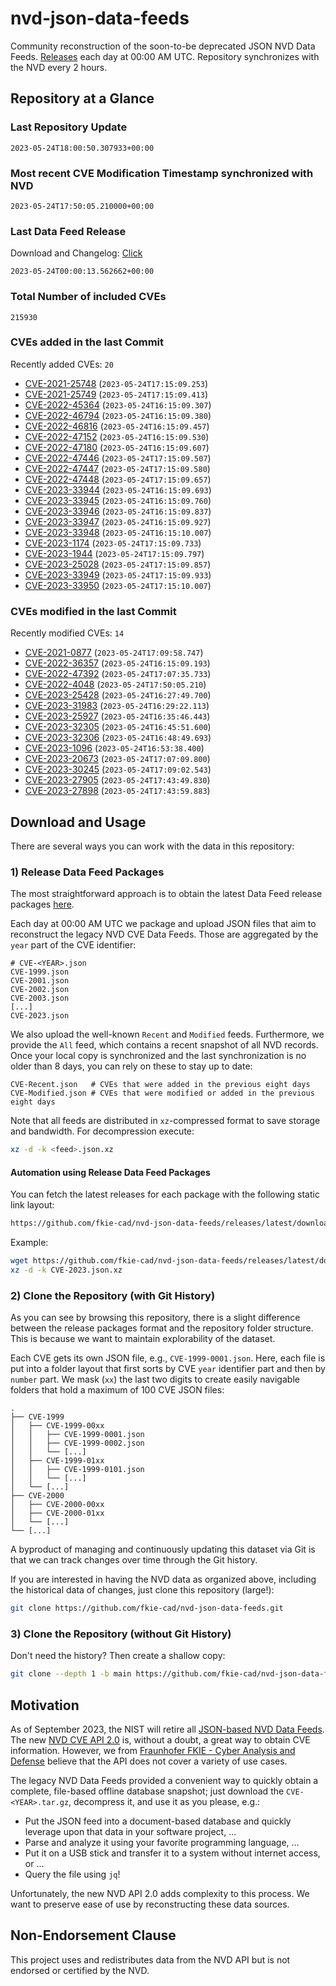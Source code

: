 # nvd-json-data-feeds

Community reconstruction of the soon-to-be deprecated JSON NVD Data Feeds. 
[Releases](https://github.com/fkie-cad/nvd-json-data-feeds/releases/latest) each day at 00:00 AM UTC.
Repository synchronizes with the NVD every 2 hours.

## Repository at a Glance

### Last Repository Update

```plain
2023-05-24T18:00:50.307933+00:00
```

### Most recent CVE Modification Timestamp synchronized with NVD

```plain
2023-05-24T17:50:05.210000+00:00
```

### Last Data Feed Release

Download and Changelog: [Click](https://github.com/fkie-cad/nvd-json-data-feeds/releases/latest)

```plain
2023-05-24T00:00:13.562662+00:00
```

### Total Number of included CVEs

```plain
215930
```

### CVEs added in the last Commit

Recently added CVEs: `20`

* [CVE-2021-25748](CVE-2021/CVE-2021-257xx/CVE-2021-25748.json) (`2023-05-24T17:15:09.253`)
* [CVE-2021-25749](CVE-2021/CVE-2021-257xx/CVE-2021-25749.json) (`2023-05-24T17:15:09.413`)
* [CVE-2022-45364](CVE-2022/CVE-2022-453xx/CVE-2022-45364.json) (`2023-05-24T16:15:09.307`)
* [CVE-2022-46794](CVE-2022/CVE-2022-467xx/CVE-2022-46794.json) (`2023-05-24T16:15:09.380`)
* [CVE-2022-46816](CVE-2022/CVE-2022-468xx/CVE-2022-46816.json) (`2023-05-24T16:15:09.457`)
* [CVE-2022-47152](CVE-2022/CVE-2022-471xx/CVE-2022-47152.json) (`2023-05-24T16:15:09.530`)
* [CVE-2022-47180](CVE-2022/CVE-2022-471xx/CVE-2022-47180.json) (`2023-05-24T16:15:09.607`)
* [CVE-2022-47446](CVE-2022/CVE-2022-474xx/CVE-2022-47446.json) (`2023-05-24T17:15:09.507`)
* [CVE-2022-47447](CVE-2022/CVE-2022-474xx/CVE-2022-47447.json) (`2023-05-24T17:15:09.580`)
* [CVE-2022-47448](CVE-2022/CVE-2022-474xx/CVE-2022-47448.json) (`2023-05-24T17:15:09.657`)
* [CVE-2023-33944](CVE-2023/CVE-2023-339xx/CVE-2023-33944.json) (`2023-05-24T16:15:09.693`)
* [CVE-2023-33945](CVE-2023/CVE-2023-339xx/CVE-2023-33945.json) (`2023-05-24T16:15:09.760`)
* [CVE-2023-33946](CVE-2023/CVE-2023-339xx/CVE-2023-33946.json) (`2023-05-24T16:15:09.837`)
* [CVE-2023-33947](CVE-2023/CVE-2023-339xx/CVE-2023-33947.json) (`2023-05-24T16:15:09.927`)
* [CVE-2023-33948](CVE-2023/CVE-2023-339xx/CVE-2023-33948.json) (`2023-05-24T16:15:10.007`)
* [CVE-2023-1174](CVE-2023/CVE-2023-11xx/CVE-2023-1174.json) (`2023-05-24T17:15:09.733`)
* [CVE-2023-1944](CVE-2023/CVE-2023-19xx/CVE-2023-1944.json) (`2023-05-24T17:15:09.797`)
* [CVE-2023-25028](CVE-2023/CVE-2023-250xx/CVE-2023-25028.json) (`2023-05-24T17:15:09.857`)
* [CVE-2023-33949](CVE-2023/CVE-2023-339xx/CVE-2023-33949.json) (`2023-05-24T17:15:09.933`)
* [CVE-2023-33950](CVE-2023/CVE-2023-339xx/CVE-2023-33950.json) (`2023-05-24T17:15:10.007`)


### CVEs modified in the last Commit

Recently modified CVEs: `14`

* [CVE-2021-0877](CVE-2021/CVE-2021-08xx/CVE-2021-0877.json) (`2023-05-24T17:09:58.747`)
* [CVE-2022-36357](CVE-2022/CVE-2022-363xx/CVE-2022-36357.json) (`2023-05-24T16:15:09.193`)
* [CVE-2022-47392](CVE-2022/CVE-2022-473xx/CVE-2022-47392.json) (`2023-05-24T17:07:35.733`)
* [CVE-2022-4048](CVE-2022/CVE-2022-40xx/CVE-2022-4048.json) (`2023-05-24T17:50:05.210`)
* [CVE-2023-25428](CVE-2023/CVE-2023-254xx/CVE-2023-25428.json) (`2023-05-24T16:27:49.700`)
* [CVE-2023-31983](CVE-2023/CVE-2023-319xx/CVE-2023-31983.json) (`2023-05-24T16:29:22.113`)
* [CVE-2023-25927](CVE-2023/CVE-2023-259xx/CVE-2023-25927.json) (`2023-05-24T16:35:46.443`)
* [CVE-2023-32305](CVE-2023/CVE-2023-323xx/CVE-2023-32305.json) (`2023-05-24T16:45:51.600`)
* [CVE-2023-32306](CVE-2023/CVE-2023-323xx/CVE-2023-32306.json) (`2023-05-24T16:48:49.693`)
* [CVE-2023-1096](CVE-2023/CVE-2023-10xx/CVE-2023-1096.json) (`2023-05-24T16:53:38.400`)
* [CVE-2023-20673](CVE-2023/CVE-2023-206xx/CVE-2023-20673.json) (`2023-05-24T17:07:09.800`)
* [CVE-2023-30245](CVE-2023/CVE-2023-302xx/CVE-2023-30245.json) (`2023-05-24T17:09:02.543`)
* [CVE-2023-27905](CVE-2023/CVE-2023-279xx/CVE-2023-27905.json) (`2023-05-24T17:43:49.830`)
* [CVE-2023-27898](CVE-2023/CVE-2023-278xx/CVE-2023-27898.json) (`2023-05-24T17:43:59.883`)


## Download and Usage

There are several ways you can work with the data in this repository:

### 1) Release Data Feed Packages

The most straightforward approach is to obtain the latest Data Feed release packages [here](https://github.com/fkie-cad/nvd-json-data-feeds/releases/latest).

Each day at 00:00 AM UTC we package and upload JSON files that aim to reconstruct the legacy NVD CVE Data Feeds.
Those are aggregated by the `year` part of the CVE identifier:

```
# CVE-<YEAR>.json
CVE-1999.json
CVE-2001.json
CVE-2002.json
CVE-2003.json
[...]
CVE-2023.json
```

We also upload the well-known `Recent` and `Modified` feeds.
Furthermore, we provide the `All` feed, which contains a recent snapshot of all NVD records.
Once your local copy is synchronized and the last synchronization is no older than 8 days, you can rely on these to stay up to date:

```plain
CVE-Recent.json   # CVEs that were added in the previous eight days
CVE-Modified.json # CVEs that were modified or added in the previous eight days
```

Note that all feeds are distributed in `xz`-compressed format to save storage and bandwidth.
For decompression execute:

```sh
xz -d -k <feed>.json.xz
```


#### Automation using Release Data Feed Packages

You can fetch the latest releases for each package with the following static link layout:

```sh
https://github.com/fkie-cad/nvd-json-data-feeds/releases/latest/download/CVE-<YEAR>.json.xz
```

Example:

```sh
wget https://github.com/fkie-cad/nvd-json-data-feeds/releases/latest/download/CVE-2023.json.xz
xz -d -k CVE-2023.json.xz
```

### 2) Clone the Repository (with Git History)

As you can see by browsing this repository, there is a slight difference between the release packages format and the repository folder structure.
This is because we want to maintain explorability of the dataset.

Each CVE gets its own JSON file, e.g., `CVE-1999-0001.json`.
Here, each file is put into a folder layout that first sorts by CVE `year` identifier part and then by `number` part.
We mask (`xx`) the last two digits to create easily navigable folders that hold a maximum of 100 CVE JSON files:

```plain
.
├── CVE-1999
│   ├── CVE-1999-00xx
│   │   ├── CVE-1999-0001.json
│   │   ├── CVE-1999-0002.json
│   │   └── [...]
│   ├── CVE-1999-01xx
│   │   ├── CVE-1999-0101.json
│   │   └── [...]
│   └── [...]
├── CVE-2000
│   ├── CVE-2000-00xx
│   ├── CVE-2000-01xx
│   └── [...]
└── [...]
```

A byproduct of managing and continuously updating this dataset via Git is that we can track changes over time through the Git history.

If you are interested in having the NVD data as organized above, including the historical data of changes, just clone this repository (large!):

```sh
git clone https://github.com/fkie-cad/nvd-json-data-feeds.git
```

### 3) Clone the Repository (without Git History)

Don't need the history? Then create a shallow copy:

```sh
git clone --depth 1 -b main https://github.com/fkie-cad/nvd-json-data-feeds.git
```

## Motivation

As of September 2023, the NIST will retire all [JSON-based NVD Data Feeds](https://nvd.nist.gov/vuln/data-feeds#divRetirementBanner-1).
The new [NVD CVE API 2.0](https://nvd.nist.gov/developers/vulnerabilities) is, without a doubt, a great way to obtain CVE information.
However, we from [Fraunhofer FKIE - Cyber Analysis and Defense](https://www.fkie.fraunhofer.de/en/departments/cad.html) believe that the API does not cover a variety of use cases.

The legacy NVD Data Feeds provided a convenient way to quickly obtain a complete, file-based offline database snapshot; just download the `CVE-<YEAR>.tar.gz`, decompress it, and use it as you please, e.g.:

* Put the JSON feed into a document-based database and quickly leverage upon that data in your software project, ...
* Parse and analyze it using your favorite programming language, ...
* Put it on a USB stick and transfer it to a system without internet access, or ...
* Query the file using `jq`!

Unfortunately, the new NVD API 2.0 adds complexity to this process.
We want to preserve ease of use by reconstructing these data sources.

## Non-Endorsement Clause

This project uses and redistributes data from the NVD API but is not endorsed or certified by the NVD.